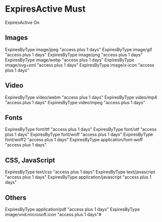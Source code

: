 # ExpiresActive Must

 ExpiresActive On

## Images
ExpiresByType image/jpeg "access plus 1 days"
ExpiresByType image/gif "access plus 1 days"
ExpiresByType image/png "access plus 1 days"
ExpiresByType image/webp "access plus 1 days"
ExpiresByType image/svg+xml "access plus 1 days"
ExpiresByType image/x-icon "access plus 1 days"

## Video
ExpiresByType video/webm "access plus 1 days"
ExpiresByType video/mp4 "access plus 1 days"
ExpiresByType video/mpeg "access plus 1 days"

## Fonts
ExpiresByType font/ttf "access plus 1 days"
ExpiresByType font/otf "access plus 1 days"
ExpiresByType font/woff "access plus 1 days"
ExpiresByType font/woff2 "access plus 1 days"
ExpiresByType application/font-woff "access plus 1 days"

## CSS, JavaScript
ExpiresByType text/css "access plus 1 days"
ExpiresByType text/javascript "access plus 1 days"
ExpiresByType application/javascript "access plus 1 days"

## Others
ExpiresByType application/pdf "access plus 1 days"
ExpiresByType image/vnd.microsoft.icon "access plus 1 days"#